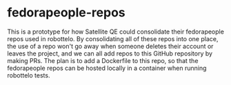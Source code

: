 # fedorapeople-repos

This is a prototype for how Satellite QE could consolidate their fedorapeople repos used in robottelo. By consolidating all of these repos into one place, the use of a repo won't go away when someone deletes their account or leaves the project, and we can all add repos to this GitHub repository by making PRs. The plan is to add a Dockerfile to this repo, so that the fedorapeople repos can be hosted locally in a container when running robottelo tests.
